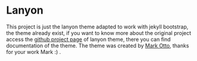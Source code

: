 # Lanyon

This project is just the lanyon theme adapted to work with jekyll bootstrap, the theme already exist, if you want to know more
about the original project access the [github project page](https://github.com/poole/lanyon) of lanyon theme,
there you can find documentation of the theme. The theme was created by [Mark Otto](https://github.com/mdo), thanks for your work Mark :) .
